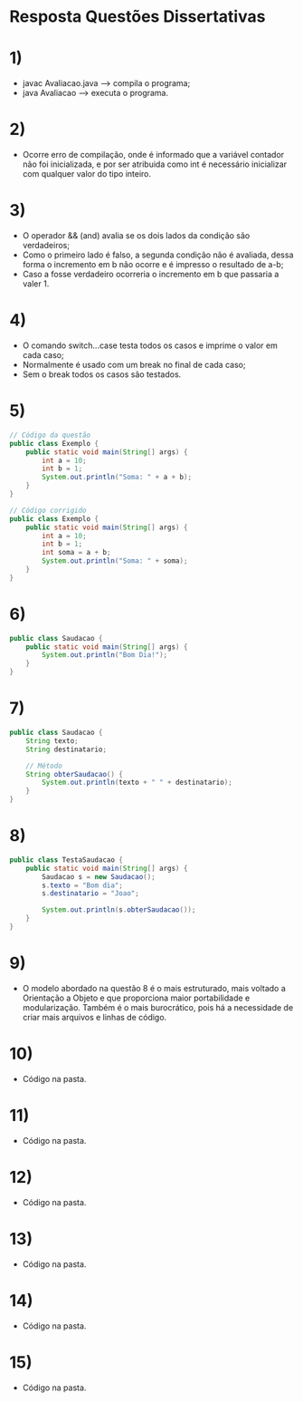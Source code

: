 # Resposta Questões Dissertativas

# 1) 
- javac Avaliacao.java --> compila o programa;
- java Avaliacao --> executa o programa.

# 2)
- Ocorre erro de compilação, onde é informado que a variável contador não foi inicializada, e por ser atribuida como int é necessário inicializar com qualquer valor do tipo inteiro.

# 3)
- O operador && (and) avalia se os dois lados da condição são verdadeiros;
- Como o primeiro lado é falso, a segunda condição não é avaliada, dessa forma o incremento em b não ocorre e é impresso o resultado de a-b;
- Caso a fosse verdadeiro ocorreria o incremento em b que passaria a valer 1.

# 4)
- O comando switch...case testa todos os casos e imprime o valor em cada caso;
- Normalmente é usado com um break no final de cada caso;
- Sem o break todos os casos são testados.

# 5)
``` Java
// Código da questão
public class Exemplo {
    public static void main(String[] args) {
        int a = 10;
        int b = 1;
        System.out.println("Soma: " + a + b);
    }
}

// Código corrigido
public class Exemplo {
    public static void main(String[] args) {
        int a = 10;
        int b = 1;
        int soma = a + b;
        System.out.println("Soma: " + soma);
    }
} 
```

# 6)
``` Java
public class Saudacao {
    public static void main(String[] args) {
        System.out.println("Bom Dia!");
    }
}
```

# 7)
``` Java
public class Saudacao {
    String texto;
    String destinatario;

    // Método
    String obterSaudacao() {
        System.out.println(texto + " " + destinatario);
    }
}
```

# 8)
``` Java
public class TestaSaudacao {
    public static void main(String[] args) {
        Saudacao s = new Saudacao();
        s.texto = "Bom dia";
        s.destinatario = "Joao";

        System.out.println(s.obterSaudacao());
    }    
}
```

# 9)
- O modelo abordado na questão 8 é o mais estruturado, mais voltado a Orientação a Objeto e que proporciona maior portabilidade e modularização. Também é o mais burocrático, pois há a necessidade de criar mais arquivos e linhas de código.

# 10)
- Código na pasta.

# 11)
- Código na pasta.

# 12)
- Código na pasta.

# 13)
- Código na pasta.

# 14)
- Código na pasta.

# 15)
- Código na pasta.
